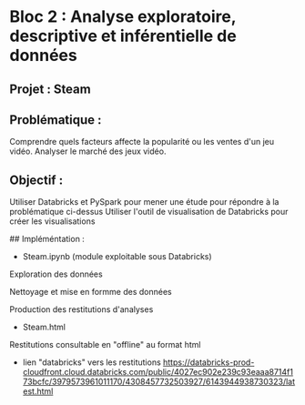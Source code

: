 # Bloc 2 : Analyse exploratoire, descriptive et inférentielle de données

## Projet : Steam

## Problématique :
Comprendre quels facteurs affecte la popularité ou les ventes d'un jeu vidéo.
Analyser le marché des jeux vidéo.

## Objectif :
Utiliser Databricks et PySpark pour mener une étude pour répondre à la problématique ci-dessus
Utiliser l'outil de visualisation de Databricks pour créer les visualisations

## Impléméntation :
* Steam.ipynb (module exploitable sous Databricks)

Exploration des données

Nettoyage et mise en formme des données

Production des restitutions d'analyses 

* Steam.html

Restitutions consultable en "offline" au format html


* lien "databricks" vers les restitutions
https://databricks-prod-cloudfront.cloud.databricks.com/public/4027ec902e239c93eaaa8714f173bcfc/3979573961011170/4308457732503927/6143944938730323/latest.html

